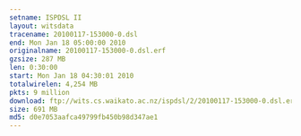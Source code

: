 ```yaml
---
setname: ISPDSL II
layout: witsdata
tracename: 20100117-153000-0.dsl
end: Mon Jan 18 05:00:00 2010
originalname: 20100117-153000-0.dsl.erf
gzsize: 287 MB
len: 0:30:00
start: Mon Jan 18 04:30:01 2010
totalwirelen: 4,254 MB
pkts: 9 million
download: ftp://wits.cs.waikato.ac.nz/ispdsl/2/20100117-153000-0.dsl.erf.gz
size: 691 MB
md5: d0e7053aafca49799fb450b98d347ae1
---
```

